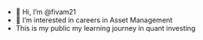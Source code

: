 - 👋 Hi, I’m @fivam21
- 👀 I’m interested in careers in Asset Management
- This is my public my learning journey in quant investing
